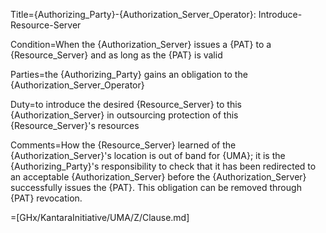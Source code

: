 Title={Authorizing_Party}-{Authorization_Server_Operator}: Introduce-Resource-Server

Condition=When the {Authorization_Server} issues a {PAT} to a {Resource_Server} and as long as the {PAT} is valid

Parties=the {Authorizing_Party} gains an obligation to the {Authorization_Server_Operator}

Duty=to introduce the desired {Resource_Server} to this {Authorization_Server} in outsourcing protection of this {Resource_Server}'s resources

Comments=How the {Resource_Server} learned of the {Authorization_Server}'s location is out of band for {UMA}; it is the {Authorizing_Party}'s responsibility to check that it has been redirected to an acceptable {Authorization_Server} before the {Authorization_Server} successfully issues the {PAT}. This obligation can be removed through {PAT} revocation.

=[GHx/KantaraInitiative/UMA/Z/Clause.md]
